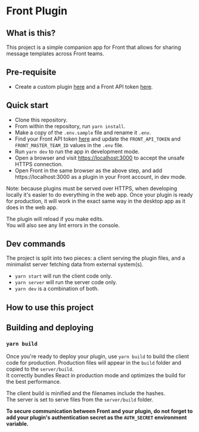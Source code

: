 # Front Plugin

## What is this?
This project is a simple companion app for Front that allows for sharing message templates across Front teams.

## Pre-requisite
- Create a custom plugin [here](https://app.frontapp.com/settings/tools/plugins) and a Front API token [here](https://app.frontapp.com/settings/tools/api).


## Quick start
- Clone this repository.
- From within the repository, run `yarn install`.
- Make a copy of the `.env.sample` file and rename it `.env`.
- Find your Front API token [here](https://app.frontapp.com/settings/tools/api) and update the `FRONT_API_TOKEN` and `FRONT_MASTER_TEAM_ID` values in the `.env` file.
- Run `yarn dev` to run the app in development mode.
- Open a browser and visit [https://localhost:3000](https://localhost:3000) to accept the unsafe HTTPS connection.
- Open Front in the same browser as the above step, and add https://localhost:3000 as a plugin in your Front account, in dev mode.

Note: because plugins must be served over HTTPS, when developing locally it's easier to do everything in the web app. Once your plugin is ready for production, it will work in the exact same way in the desktop app as it does in the web app.

The plugin will reload if you make edits.<br />
You will also see any lint errors in the console.

## Dev commands
The project is split into two pieces: a client serving the plugin files, and a minimalist server fetching data from external system(s).
- `yarn start` will run the client code only.
- `yarn server` will run the server code only.
- `yarn dev` is a combination of both.

## How to use this project

## Building and deploying

### `yarn build`
Once you're ready to deploy your plugin, use `yarn build` to build the client code for production. Production files will appear in the `build` folder and copied to the `server/build`.<br />
It correctly bundles React in production mode and optimizes the build for the best performance.

The client build is minified and the filenames include the hashes.<br />
The server is set to serve files from the `server/build` folder.

**To secure communication between Front and your plugin, do not forget to add your plugin's authentication secret as the `AUTH_SECRET` environment variable.**
